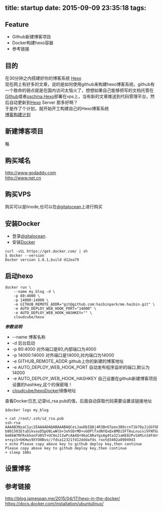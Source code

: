 title: startup
date: 2015-09-09 23:35:18
tags:
---
## Feature  
- Github新建博客项目  
- Docker构建hexo容器
- 参考链接  

## 目的
在30分钟之内搭建好你的博客系统 [Hexo][hexo_link]  
现在网上有好多的文章，说的是如何使用github来构建hexo博客系统，github有一个致命的弱点就是在国内访问太恼火了，想想如果自己能够把写的文档托管在[Github][github_link]或者[oschina][oschina_link],[Hexo][hexo_link]部署在vps上，当有新的文章推送到代码管理平台，然后自动更新到[Hexo][hexo_link] Server 那多好啊？  
于是作了个计划，就开始开工构建自己的Hexo博客系统  
[博客构建计划][blog_plan_link]  
  

## 新建博客项目  
略  

## 购买域名  
<http://www.godaddy.com>  
<http://www.net.cn>  


## 购买VPS    
购买可以是linode,也可以在[digitalocean][digitalocean_link]上进行购买

## 安装Docker  
+ 登录[digitalocean][digitalocean_link].
+ 安装[Docker][docker_link]  
 
 ```  
 curl -sSL https://get.docker.com/ | sh  
 $ docker --version  
 Docker version 1.8.1,build d12ea79  
 ```

[docker_link]:http://www.docker.io  
## 启动hexo  
```
docker run \
    --name my_blog -d \
    -p 80:4000 \
    -p 14000:14000 \
    -e GITHUB_REMOTE_ADDR="git@github.com:haibinpark/me.haibin.git" \
    -e AUTO_DEPLOY_WEB_HOOK_PORT="14000" \
    -e AUTO_DEPLOY_WEB_HOOK_HASHKEY="" \
    cloudcube/hexo  
```   

***参数说明***  

+ --name 博客名称  
+ -d 后台启动  
+ -p 80:4000 对外端口是80,内部端口为4000  
+ -p 14000:14000 对外端口是14000,对内端口为14000  
+ -e GITHUB_REMOTE_ADDR github上你的新建的博客地址  
+ -e AUTO_DEPLOY_WEB_HOOK_PORT  自动发布程序监听的端口,默认为14000  
+ -e AUTO_DEPLOY_WEB_HOOK_HASHKEY  自己设置在github新建博客项目设置的hashkey,这个的保密哦！
+ [cloudcube/hexo][hexo_docker_link][Docker][docker_link]镜像地址  



查看Docker日志,记录id_rsa.pub的值，后面自动获取代码需要设置该链接地址    

```  
$docker logs my_blog  

+ cat /root/.ssh/id_rsa.pub
ssh-rsa AAAAB3NzaC1yc2EAAAADAQABAAABAQCeiJaoDbIQ0j4R3BnO7pos3B9ccnT1b70yJjGGfGRPr4CUmhRSBmqn4d829wxI1vff3m5XpJKHiHr
b80150IEtuDikvasD5pU8LwWlb+3xhSDrMD+vGOPlfxdNYQxQx8MDi5FTAuLnuiviVFNTGaqM+3wmKAY/H7VzftgrgoyMZzs2RVtIeHBVl8ALWn8Ocg
6m8kW7RFRxkhonFU0ST+UCHoJ1IwPcAA4Q+96aCARaYgxAg4ta321aHE02PvSkMin34FdntW5uoQWAhB2zHYuHq32DfIs4ZR/HvpwC18xXuvo34JwX1
o+xyiS+bKHws9XYO0Bvo//fdsa12321fd12dddafds root@3402a89049d3
+ echo Please copy above key to github deploy key,then continue
Please copy above key to github deploy key,then continue
+ sleep 180s

```  



[hexo_docker_link]:https://hub.docker.com/r/cloudcube/hexo/  
## 设置博客  


## 参考链接  
<http://blog.jamespan.me/2015/04/17/hexo-in-the-docker/>  
<https://docs.docker.com/installation/ubuntulinux/>  


[hexo_link]:http://hexo.io  
[digitalocean_link]:https://www.digitalocean.com/?refcode=e211668f3c86    
[blog_plan_link]:http://naotu.baidu.com/file/7235a00854a4983dd5bf4d1daf590ab4?token=00d7ba69e5749502  
[github_link]:http://github.com  
[oschina_link]:http://www.oschina.net  